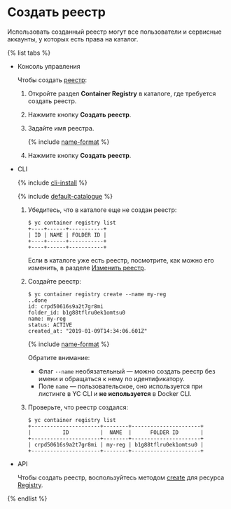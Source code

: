 # Создать реестр

Использовать созданный реестр могут все пользователи и сервисные аккаунты, у которых есть права на каталог.

{% list tabs %}

- Консоль управления
  
  Чтобы создать [реестр](../../concepts/registry.md):
  1. Откройте раздел **Container Registry** в каталоге, где требуется создать реестр.
  1. Нажмите кнопку **Создать реестр**.
  1. Задайте имя реестра.
  
      {% include [name-format](../../../_includes/name-format.md) %}
  
  1. Нажмите кнопку **Создать реестр**.
  
  
- CLI
  
  {% include [cli-install](../../../_includes/cli-install.md) %}
  
  {% include [default-catalogue](../../../_includes/default-catalogue.md) %}
  
  1. Убедитесь, что в каталоге еще не создан реестр:
  
      ```
      $ yc container registry list
      +----+------+-----------+
      | ID | NAME | FOLDER ID |
      +----+------+-----------+
      +----+------+-----------+
      ```
  
      Если в каталоге уже есть реестр, посмотрите, как можно его изменить, в разделе [Изменить реестр](registry-update.md).
  
  1. Создайте реестр:
  
      ```
      $ yc container registry create --name my-reg
      ..done
      id: crpd50616s9a2t7gr8mi
      folder_id: b1g88tflru0ek1omtsu0
      name: my-reg
      status: ACTIVE
      created_at: "2019-01-09T14:34:06.601Z"
      ```
  
      {% include [name-format](../../../_includes/name-format.md) %}
  
      Обратите внимание:
      - Флаг `--name` необязательный — можно создать реестр без имени и обращаться к нему по идентификатору.
      - Поле `name` — пользовательское, оно используется при листинге в YC CLI и **не используется** в Docker CLI.
  
  1. Проверьте, что реестр создался:
  
      ```
      $ yc container registry list
      +----------------------+--------+----------------------+
      |          ID          |  NAME  |      FOLDER ID       |
      +----------------------+--------+----------------------+
      | crpd50616s9a2t7gr8mi | my-reg | b1g88tflru0ek1omtsu0 |
      +----------------------+--------+----------------------+
      ```
  
- API
  
  Чтобы создать реестр, воспользуйтесь методом [create](../../api-ref/Registry/create.md) для ресурса [Registry](../../api-ref/Registry/).
  
{% endlist %}
